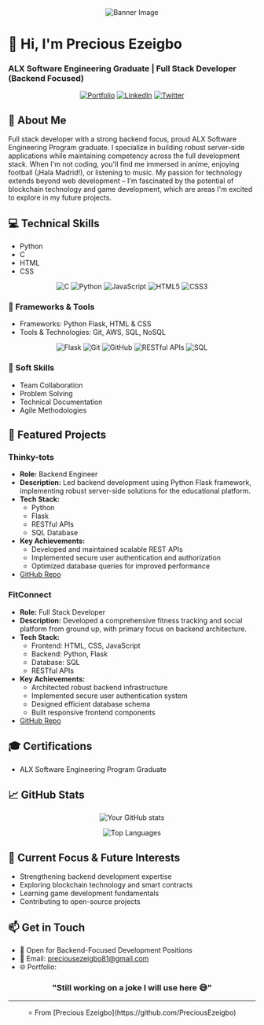 <!-- Header Banner -->
<div align="center">
  <img src="https://placehold.co/1500x500?text=Precious+Ezeigbo&font=roboto" alt="Banner Image">
</div>

# 👋 Hi, I'm Precious Ezeigbo
### ALX Software Engineering Graduate | Full Stack Developer (Backend Focused)

<div align="center">
  
[![Portfolio](https://img.shields.io/badge/Portfolio-0066cc?style=for-the-badge&logo=google-chrome&logoColor=white)](your-portfolio-url)
[![LinkedIn](https://img.shields.io/badge/LinkedIn-0066cc?style=for-the-badge&logo=linkedin&logoColor=white)](https://www.linkedin.com/in/precious-ezeigbo)
[![Twitter](https://img.shields.io/badge/X-0066cc?style=for-the-badge&logo=x&logoColor=white)](https://twitter.com/preciousezeigbo)

</div>

## 🚀 About Me
Full stack developer with a strong backend focus, proud ALX Software Engineering Program graduate. I specialize in building robust server-side applications while maintaining competency across the full development stack. When I'm not coding, you'll find me immersed in anime, enjoying football (¡Hala Madrid!), or listening to music. My passion for technology extends beyond web development – I'm fascinated by the potential of blockchain technology and game development, which are areas I'm excited to explore in my future projects.

## 💻 Technical Skills
- Python
- C
- HTML
- CSS



<div align="center">

![C](https://img.shields.io/badge/C-00599C?style=for-the-badge&logo=c&logoColor=white)
![Python](https://img.shields.io/badge/Python-3776AB?style=for-the-badge&logo=python&logoColor=white)
![JavaScript](https://img.shields.io/badge/JavaScript-F7DF1E?style=for-the-badge&logo=javascript&logoColor=black)
![HTML5](https://img.shields.io/badge/HTML5-E34F26?style=for-the-badge&logo=html5&logoColor=white)
![CSS3](https://img.shields.io/badge/CSS3-1572B6?style=for-the-badge&logo=css3&logoColor=white)

</div>

### 🔧 Frameworks & Tools
- Frameworks: Python Flask, HTML & CSS
- Tools & Technologies: Git, AWS, SQL, NoSQL
<div align="center">

![Flask](https://img.shields.io/badge/Flask-000000?style=for-the-badge&logo=flask&logoColor=white)
![Git](https://img.shields.io/badge/Git-F05032?style=for-the-badge&logo=git&logoColor=white)
![GitHub](https://img.shields.io/badge/GitHub-181717?style=for-the-badge&logo=github&logoColor=white)
![RESTful APIs](https://img.shields.io/badge/REST-02569B?style=for-the-badge&logo=rest&logoColor=white)
![SQL](https://img.shields.io/badge/SQL-4479A1?style=for-the-badge&logo=mysql&logoColor=white)

</div>

### 🌟 Soft Skills
- Team Collaboration  
- Problem Solving  
- Technical Documentation  
- Agile Methodologies  

## 🌟 Featured Projects

### Thinky-tots
- **Role:** Backend Engineer
- **Description:** Led backend development using Python Flask framework, implementing robust server-side solutions for the educational platform.
- **Tech Stack:** 
  - Python
  - Flask
  - RESTful APIs
  - SQL Database
- **Key Achievements:**
  - Developed and maintained scalable REST APIs
  - Implemented secure user authentication and authorization
  - Optimized database queries for improved performance
- [GitHub Repo](https://github.com/PreciousEzeigbo/Thinky-Tots)

### FitConnect
- **Role:** Full Stack Developer
- **Description:** Developed a comprehensive fitness tracking and social platform from ground up, with primary focus on backend architecture.
- **Tech Stack:**
  - Frontend: HTML, CSS, JavaScript
  - Backend: Python, Flask
  - Database: SQL
  - RESTful APIs
- **Key Achievements:**
  - Architected robust backend infrastructure
  - Implemented secure user authentication system
  - Designed efficient database schema
  - Built responsive frontend components
- [GitHub Repo](https://github.com/PreciousEzeigbo/Portfolio_project)

## 🎓 Certifications
- ALX Software Engineering Program Graduate

## 📈 GitHub Stats

<div align="center">
  
![Your GitHub stats](https://github-readme-stats.vercel.app/api?username=PreciousEzeigbo&show_icons=true&theme=default&title_color=0066cc&icon_color=0066cc)

![Top Languages](https://github-readme-stats.vercel.app/api/top-langs/?username=PreciousEzeigbo&layout=compact&theme=default&title_color=0066cc)

</div>

## 🎯 Current Focus & Future Interests
- Strengthening backend development expertise  
- Exploring blockchain technology and smart contracts  
- Learning game development fundamentals  
- Contributing to open-source projects  

## 📫 Get in Touch
- 💼 Open for Backend-Focused Development Positions  
- 📧 Email: preciousezeigbo81@gmail.com  
- 🌐 Portfolio:

<div align="center">
  
### "Still working on a joke I will use here 😅"

</div>

---
<div align="center">
⭐️ From [Precious Ezeigbo](https://github.com/PreciousEzeigbo)
</div>
